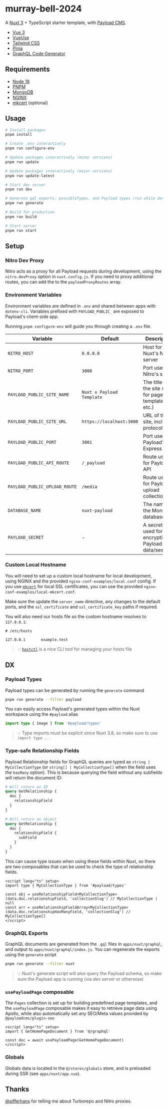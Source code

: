 # murray-bell-2024

A [Nuxt 3](https://nuxt.com/docs) + TypeScript starter template, with [Payload CMS](https://payloadcms.com/docs).

- [Vue 3](https://vuejs.org/guide)
- [VueUse](https://vueuse.org/guide/)
- [Tailwind CSS](https://tailwindcss.com/docs/installation)
- [Pinia](https://pinia.vuejs.org/introduction.html)
- [GraphQL Code Generator](https://the-guild.dev/graphql/codegen/docs/getting-started)

## Requirements

- [Node 18](https://nodejs.org/en/download)
- [PNPM](https://pnpm.io/installation)
- [MongoDB](https://www.mongodb.com/docs/manual/administration/install-community/)
- [NGINX](https://www.nginx.com/resources/wiki/start/topics/tutorials/install/)
- [mkcert](https://github.com/FiloSottile/mkcert) (optional)

## Usage

```bash
# Install packages
pnpm install

# Create .env interactively
pnpm run configure-env

# Update packages interactively (minor versions)
pnpm run update

# Update packages interactively (major versions)
pnpm run update-latest

# Start dev server
pnpm run dev

# Generate gql exports, possibleTypes, and Payload types (run while dev server is active)
pnpm run generate

# Build for production
pnpm run build

# Start server
pnpm run start
```

## Setup

### Nitro Dev Proxy

Nitro acts as a proxy for all Payload requests during development, using the `nitro.devProxy` option in `nuxt.config.js`. If you need to proxy additional routes, you can add the to the `payloadProxyRoutes` array.

### Environment Variables

Environment variables are defined in `.env` and shared between apps with `dotenv-cli`. Variables prefixed with `PAYLOAD_PUBLIC_` are exposed to Payload's client-side app.

Running `pnpm configure-env` will guide you through creating a `.env` file.

| Variable                      | Default                   | Description                                                 |
| ----------------------------- | ------------------------- | ----------------------------------------------------------- |
| `NITRO_HOST`                  | `0.0.0.0`                 | Host for Nuxt's Nitro server                                |
| `NITRO_PORT`                  | `3000`                    | Port used by Nitro's server                                 |
| `PAYLOAD_PUBLIC_SITE_NAME`    | `Nuxt x Payload Template` | The title of the site (used for page title templates, etc.) |
| `PAYLOAD_PUBLIC_SITE_URL`     | `https://localhost:3000`  | URL of the site, including protocol                         |
| `PAYLOAD_PUBLIC_PORT`         | `3001`                    | Port used by Payload's Express app                          |
| `PAYLOAD_PUBLIC_API_ROUTE`    | `/_payload`               | Route used for Payload's API                                |
| `PAYLOAD_PUBLIC_UPLOAD_ROUTE` | `/media`                  | Route used for Payload's upload collections                 |
| `DATABASE_NAME`               | `nuxt-payload`            | The name of the MongoDB database                            |
| `PAYLOAD_SECRET`              | -                         | A secret key used for encrypting Payload data/sessions      |

### Custom Local Hostname

You will need to set up a custom local hostname for local development, using NGINX and the provided `nginx-conf-examples/local.conf` config. If you use [`mkcert`](https://github.com/FiloSottile/mkcert) for local SSL certificates, you can use the provided `nginx-conf-examples/local-mkcert.conf`.

Make sure the update the `server_name` directive, any changes to the default ports, and the `ssl_certificate` and `ssl_certificate_key` paths if required.

You will also need our hosts file so the custom hostname resolves to `127.0.0.1`:

```
# /etc/hosts

127.0.0.1       example.test
```

> 💡 [`hostctl`](https://github.com/guumaster/hostctl) is a nice CLI tool for managing your hosts file

## DX

### Payload Types

Payload types can be generated by running the `generate` command

```bash
pnpm run generate --filter payload
```

You can easily access Payload's generated types within the Nuxt workspace using the `#payload` alias

```ts
import type { Image } from '#payload/types'
```

> 💡 Type imports must be explicit since Nuxt 3.8, so make sure to use `import type ...`

### Type-safe Relationship Fields

Payload Relationship fields for GraphQL queries are typed as `string | MyCollectionType` (or `string[] | MyCollectionType[]` when the field uses the `hasMany` option). This is because querying the field without any subfields will return the document ID:

```graphql
# Will return an ID
query GetRelationship {
  doc {
    relationshipField
  }
}

# Will return an object
query GetRelationship {
  doc {
    relationshipField {
      subField
    }
  }
}
```

This can cause type issues when using these fields within Nuxt, so there are two composables that can be used to check the type of relationship fields.

```vue
<script lang="ts" setup>
import type { MyCollectionType } from '#payload/types'

const obj = useRelationshipField<MyCollectionType>(data.doc.relationshipField, 'collectionSlug') // MyCollectionType | null
const arr = useRelationshipFieldArray<MyCollectionType>(data.doc.relationshipHasManyField, 'collectionSlug') // MyCollectionType[]
</script>
```

### GraphQL Exports

GraphQL documents are generated from the `.gql` files in `apps/nuxt/graphql`, and output to `apps/nuxt/graphql/index.js`. You can regenerate the exports using the `generate` script

```bash
pnpm run generate --filter nuxt
```

> 💡 Nuxt's generate script will also query the Payload schema, so make sure the Payload app is running (via dev server or otherwise)

### `usePayloadPage` composable

The `Pages` collection is set up for building predefined page templates, and the `usePayloadPage` composable makes it easy to retrieve page data using Apollo, while also automatically set any SEO/Meta values provided by `@payloadcms/plugin-seo`

```vue
<script lang="ts" setup>
import { GetHomePageDocument } from '@/graphql'

const doc = await usePayloadPage(GetHomePageDocument)
</script>
```

### Globals

Globals data is located in the `@/stores/globals` store, and is preloaded during SSR (see `apps/nuxt/app.vue`).

## Thanks

[@sifferhans](https://github.com/sifferhans) for telling me about Turborepo and Nitro proxies.
